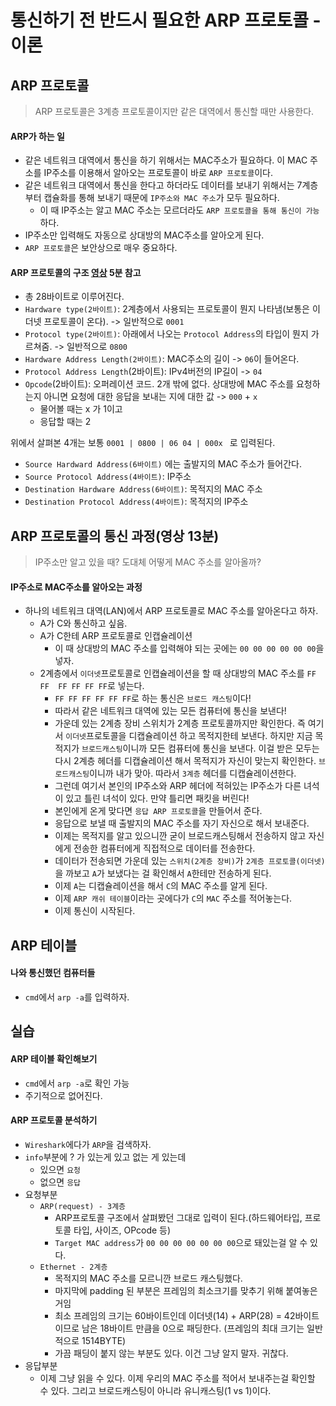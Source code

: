 # 통신하기 전 반드시 필요한 ARP 프로토콜 - 이론

## ARP 프로토콜

> ARP 프로토콜은 3계층 프로토콜이지만 같은 대역에서 통신할 때만 사용한다.

####  ARP가 하는 일

- 같은 네트워크 대역에서 통신을 하기 위해서는 MAC주소가 필요하다. 이 MAC 주소를 IP주소를 이용해서 알아오는 프로토콜이 바로 `ARP 프로토콜`이다.
- 같은 네트워크 대역에서 통신을 한다고 하더라도 데이터를 보내기 위해서는 7계층부터 캡슐화를 통해 보내기 때문에 `IP주소와 MAC 주소`가 모두 필요하다.
  - 이 때 IP주소는 알고 MAC 주소는 모르더라도 `ARP 프로토콜을 통해 통신이 가능`하다.
- IP주소만 입력해도 자동으로 상대방의 MAC주소를 알아오게 된다.
- `ARP 프로토콜`은 보안상으로 매우 중요하다.

#### ARP 프로토콜의 구조 [영상](https://www.youtube.com/watch?v=LDsp-Xb168E&list=PL0d8NnikouEWcF1jJueLdjRIC4HsUlULi&index=7) 5분 참고

- 총 28바이트로 이루어진다.
- `Hardware type(2바이트)`: 2계층에서 사용되는 프로토콜이 뭔지 나타냄(보통은 이더넷 프로토콜이 온다). -> 일반적으로 `0001`
- `Protocol type(2바이트)`: 아래에서 나오는 `Protocol Address`의 타입이 뭔지 가르쳐줌. -> 일반적으로 `0800`
- `Hardware Address Length(2바이트)`: MAC주소의 길이 -> `06`이 들어온다.
- `Protocol Address Length`(2바이트): IPv4버전의 IP길이 -> `04`
- `Opcode`(2바이트): 오퍼레이션 코드. 2개 밖에 없다. 상대방에 MAC 주소를 요청하는지 아니면 요청에 대한 응답을 보내는 지에 대한 값 -> `000` + `x`
  - 물어볼 때는 x 가 1이고
  - 응답할 때는 2

위에서 살펴본 4개는 보통 `0001 | 0800 | 06 04 | 000x ` 로 입력된다.

- `Source Hardward Address(6바이트)` 에는 출발지의 MAC 주소가 들어간다.
- `Source Protocol Address(4바이트)`: IP주소
- `Destination Hardware Address(6바이트)`: 목적지의 MAC 주소
- `Destination Protocol Address(4바이트)`: 목적지의 IP주소 

## ARP 프로토콜의 통신 과정(영상 13분)

> IP주소만 알고 있을 때? 도대체 어떻게 MAC 주소를 알아올까?

#### IP주소로 MAC주소를 알아오는 과정

- 하나의 네트워크 대역(LAN)에서 ARP 프로토콜로 MAC 주소를 알아온다고 하자.
  - A가 C와 통신하고 싶음.
  - A가 C한테 ARP 프로토콜로 인캡슐레이션
    - 이 때 상대방의 MAC 주소를 입력해야 되는 곳에는 `00 00 00 00 00 00`을 넣자.
  - 2계층에서 `이더넷`프로토콜로 인캡슐레이션을 할 때 상대방의 MAC 주소를 `FF FF  FF FF FF FF`로 넣는다.
    - `FF FF FF FF FF FF`로  하는 통신은 `브로드 캐스팅`이다!
    - 따라서 같은 네트워크 대역에 있는 모든 컴퓨터에 통신을 보낸다!
    - 가운데 있는 2계층 장비 스위치가 2계층 프로토콜까지만 확인한다. 즉 여기서 `이더넷`프로토콜을 디캡슐레이션 하고 목적지한테 보낸다. 하지만 지금 목적지가 `브로드캐스팅`이니까 모든 컴퓨터에 통신을 보낸다. 이걸 받은 모두는  다시 2계층 헤더를 디캡슐레이션 해서 목적지가 자신이 맞는지 확인한다. `브로드캐스팅`이니까 내가 맞아. 따라서 `3계층` 헤더를 디캡슐레이션한다. 
    - 그런데 여기서 본인의 IP주소와 ARP 헤더에 적혀있는 IP주소가 다른 녀석이 있고 틀린 녀석이 있다. 만약 틀리면 패킷을 버린다!
    - 본인에게 온게 맞다면 `응답 ARP 프로토콜`을 만들어서 준다.
    - 응답으로 보낼 때 출발지의 MAC 주소를 자기 자신으로 해서 보내준다. 
    - 이제는 목적지를 알고 있으니깐 굳이 브로드캐스팅해서 전송하지 않고 자신에게 전송한 컴퓨터에게 직접적으로 데이터를 전송한다.
    - 데이터가 전송되면 가운데 있는 `스위치(2계층 장비)`가 `2계층 프로토콜(이더넷)`을 까보고 `A`가 보냈다는 걸 확인해서 `A`한테만 전송하게 된다.
    - 이제 `A`는 디캡슐레이션을 해서 `C`의 MAC 주소를 알게 된다.
    - 이제 `ARP 캐쉬 테이블`이라는 곳에다가 `C`의 `MAC` 주소를 적어놓는다.
    - 이제 통신이 시작된다.



## ARP 테이블

#### 나와 통신했던 컴퓨터들

- `cmd`에서 `arp -a`를 입력하자.

## 실습

#### ARP 테이블 확인해보기

- `cmd`에서 `arp -a`로 확인 가능
- 주기적으로 없어진다.

#### ARP 프로토콜 분석하기

- `Wireshark`에다가 `ARP`을 검색하자.
- `info`부분에 ? 가 있는게 있고 없는 게 있는데 
  - 있으면 `요청`
  - 없으면 `응답`
- 요청부분
  - `ARP(request) - 3계층`
    - ARP프로토콜 구조에서 살펴봤던 그대로 입력이 된다.(하드웨어타입, 프로토콜 타입, 사이즈, OPcode 등)
    - `Target MAC address`가 `00 00 00 00 00 00 00`으로 돼있는걸 알 수 있다.
  - `Ethernet - 2계층`
    - 목적지의 MAC 주소를 모르니깐 브로드 캐스팅했다.
    - 마지막에 padding 된 부분은 프레임의 최소크기를 맞추기 위해 붙여놓은거임
    - 최소 프레임의 크기는 60바이트인데 이더넷(14) + ARP(28) = 42바이트이므로 남은 18바이트 만큼을 0으로 패딩한다. (프레임의 최대 크기는 일반적으로 1514BYTE)
    - 가끔 패딩이 붙지 않는 부분도 있다. 이건 그냥 알지 말자. 귀찮다.
- 응답부분
  - 이제 그냥 읽을 수 있다. 이제 우리의 MAC 주소를 적어서 보내주는걸 확인할 수 있다. 그리고 브로드캐스팅이 아니라 유니캐스팅(1 vs 1)이다.